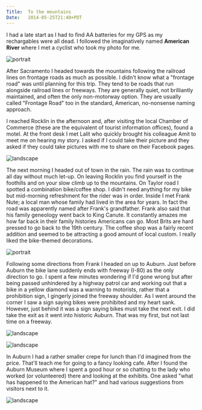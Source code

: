 ```yaml
---
Title:	To the mountains
Date:	2014-05-25T21:40+PDT
---
```


I had a late start as I had to find AA batteries for my GPS as my rechargables were all dead. I followed the imaginatively named __American River__ where I met a cyclist who took my photo for me.

![portrait](https://www.flickr.com/photos/astronomyblog/13998756612/ "Me by the American River")

After Sacramento I headed towards the mountains following the railroad lines on frontage roads as much as possible. I didn't know what a "frontage road" was until planning for this trip. They tend to be roads that run alongside railroad lines or freeways. They are generally quiet, not brilliantly maintained, and often the only non-motorway option. They are usually called "Frontage Road" too in the standard, American, no-nonsense naming approach.

I reached Rocklin in the afternoon and, after visiting the local Chamber of Commerce (these are the equivalent of tourist information offices), found a motel. At the front desk I met Lalit who quickly brought his colleague Amit to meet me on hearing my story. I asked if I could take their picture and they asked if they could take pictures with me to share on their Facebook pages.

![landscape](https://www.flickr.com/photos/astronomyblog/13998761052/ "Amit and Lalit")

The next morning I headed out of town in the rain. The rain was to continue all day without much let-up. On leaving Rocklin you find yourself in the foothills and on your slow climb up to the mountains. On Taylor road I spotted a combination bike/coffee shop. I didn't need anything for my bike but mid-morning refreshment for the rider was in order. Inside I met Frank Nute; a local man whose family had lived in the area for years. In fact the road was apparently named after Frank's grandfather. Frank also said that his family geneology went back to King Canute. It constantly amazes me how far back in their family histories Americans can go. Most Brits are hard pressed to go back to the 19th century. The coffee shop was a fairly recent addition and seemed to be attracting a good amount of local custom. I really liked the bike-themed decorations.

![portrait](https://www.flickr.com/photos/astronomyblog/14048227236/ "Frank - descendent of King Canute")

Following some directions from Frank I headed on up to Auburn. Just before Auburn the bike lane suddenly ends with freeway (I-80) as the only direction to go. I spent a few minutes wondering if I'd gone wrong but after being passed unhindered by a highway patrol car and working out that a bike in a yellow diamond was a warning to motorists, rather that a prohibition sign, I gingerly joined the freeway shoulder. As I went around the corner I saw a sign saying bikes were prohibited and my heart sank. However, just behind it was a sign saying bikes must take the next exit. I did take the exit as it went into historic Auburn. That was my first, but not last time on a freeway.

![landscape](https://www.flickr.com/photos/astronomyblog/14071452775/ "")

![landscape](https://www.flickr.com/photos/astronomyblog/14068254081/ "")

In Auburn I had a rather smaller crepe for lunch than I'd imagined from the price. That'll teach me for going to a fancy looking cafe. After I found the Auburn Museum where I spent a good hour or so chatting to the lady who worked (or volunteered) there and looking at the exhibits. One asked "what has happened to the American hat?" and had various suggestions from visitors next to it.

![landscape](https://www.flickr.com/photos/astronomyblog/13884847788/ "Who killed the American hat? It wasn't me.")